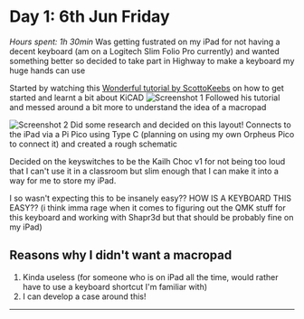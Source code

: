 # Day 1: 6th Jun Friday
*Hours spent: 1h 30min*
Was getting fustrated on my iPad for not having a decent keyboard (am on a Logitech Slim Folio Pro currently) and wanted something better so decided to take part in Highway to make a keyboard my huge hands can use

Started by watching this [Wonderful tutorial by ScottoKeebs](https://www.youtube.com/watch?v=8WXpGTIbxlQ&t=1052s) on how to get started and learnt a bit about KiCAD
![Screenshot 1](https://hc-cdn.hel1.your-objectstorage.com/s/v3/b7e230c91647651c812cb6b991ae2da9cf757bd7_screenshot_2025-06-06_at_4.01.17_pm.png)
Followed his tutorial and messed around a bit more to understand the idea of a macropad

![Screenshot 2](https://hc-cdn.hel1.your-objectstorage.com/s/v3/b8b8bc0a1e4868d75b854fb2e3d210ff395d701f_screenshot_2025-06-06_at_4.03.01_pm.png)
Did some research and decided on this layout! Connects to the iPad via a Pi Pico using Type C (planning on using my own Orpheus Pico to connect it) and created a rough schematic

Decided on the keyswitches to be the Kailh Choc v1 for not being too loud that I can't use it in a classroom but slim enough that I can make it into a way for me to store my iPad.

I so wasn't expecting this to be insanely easy?? HOW IS A KEYBOARD THIS EASY?? (i think imma rage when it comes to figuring out the QMK stuff for this keyboard and working with Shapr3d but that should be probably fine on my iPad)

## Reasons why I didn't want a macropad
1. Kinda useless (for someone who is on iPad all the time, would rather have to use a keyboard shortcut I'm familiar with)
2. I can develop a case around this!
	
---
